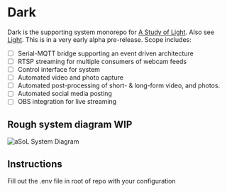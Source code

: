 # Dark 

Dark is the supporting system monorepo for [A Study of Light](https://www.youtube.com/@StudyOfLight). Also see [Light](https://github.com/GKStretton/Light). This is in a very early alpha pre-release. Scope includes:

- [ ] Serial-MQTT bridge supporting an event driven architecture
- [ ] RTSP streaming for multiple consumers of webcam feeds
- [ ] Control interface for system
- [ ] Automated video and photo capture
- [ ] Automated post-processing of short- & long-form video, and photos.
- [ ] Automated social media posting
- [ ] OBS integration for live streaming

## Rough system diagram WIP
![aSoL System Diagram](https://user-images.githubusercontent.com/40743870/200128178-5fbe5e19-6592-40bc-837a-b243e97f06bd.png)

## Instructions


Fill out the .env file in root of repo with your configuration

